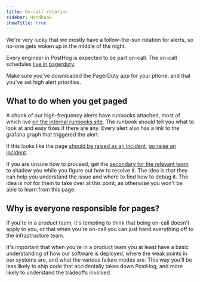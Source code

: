 ```yaml
---
title: On-call rotation
sidebar: Handbook
showTitle: true
---
```


We're very lucky that we mostly have a follow-the-sun rotation for alerts, so no-one gets woken up in the middle of the night.

Every engineer in PostHog is expected to be part on-call. The on-call schedules [live in pagerduty](https://posthog.pagerduty.com/schedules-new).

Make sure you've downloaded the PagerDuty app for your phone, and that you've set high alert priorities.

## What to do when you get paged

A chunk of our high-frequency alerts have runbooks attached, most of which live [on the internal runbooks site](http://runbooks/). The runbook should tell you what to look at and easy fixes if there are any. Every alert also has a link to the grafana graph that triggered the alert.

If this looks like the page [should be raised as an incident](https://posthog.com/handbook/engineering/incidents#when-to-raise-an-incident), [go raise an incident](https://posthog.com/handbook/engineering/incidents).

If you are unsure how to proceed, get the [secondary for the relevant team](https://posthog.com/handbook/engineering/support-hero#2-secondary-on-call) to shadow you while you figure out how to resolve it. The idea is that they can help you understand the issue and where to find how to debug it. The idea is _not_ for them to take over at this point, as otherwise you won't be able to learn from this page.

## Why is everyone responsible for pages?

If you're in a product team, it's tempting to think that being on-call doesn't apply to you, or that when you're on-call you can just hand everything off to the infrastructure team.

It's important that when you're in a product team you at least have a basic understanding of how our software is deployed, where the weak points in our systems are, and what the various failure modes are. This way you'll be less likely to ship code that accidentally takes down PostHog, and more likely to understand the tradeoffs involved.
